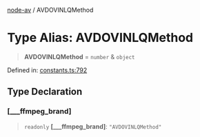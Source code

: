 [node-av](../globals.md) / AVDOVINLQMethod

# Type Alias: AVDOVINLQMethod

> **AVDOVINLQMethod** = `number` & `object`

Defined in: [constants.ts:792](https://github.com/seydx/av/blob/f8631fc881b394300b1479f511d55cf1c370a87f/src/constants/constants.ts#L792)

## Type Declaration

### \[\_\_\_ffmpeg\_brand\]

> `readonly` **\[\_\_\_ffmpeg\_brand\]**: `"AVDOVINLQMethod"`
